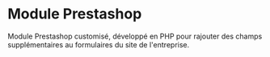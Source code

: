 # Module Prestashop
Module Prestashop customisé, développé en PHP pour rajouter des champs supplémentaires au formulaires du site de l'entreprise.
